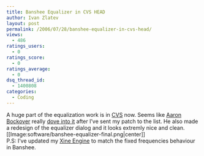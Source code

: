 ```yaml
---
title: Banshee Equalizer in CVS HEAD
author: Ivan Zlatev
layout: post
permalink: /2006/07/28/banshee-equalizer-in-cvs-head/
views:
  - 486
ratings_users:
  - 0
ratings_score:
  - 0
ratings_average:
  - 0
dsq_thread_id:
  - 1400808
categories:
  - Coding
---
```

A huge part of the equalization work is in [CVS][1] now. Seems like [Aaron Bockover][2] really [dove into it][3] after I&#8217;ve sent my patch to the list. He also made a redesign of the equalizer dialog and it looks extremly nice and clean.  
[[Image:software/banshee-equalizer-final.png|center]]  
P.S: I&#8217;ve updated my [Xine Engine][4] to match the fixed frequencies behaviour in Banshee.

 [1]: http://cvs.gnome.org/viewcvs/banshee/
 [2]: http://abock.org/
 [3]: http://abock.org/2006/07/27/more-bling-from-the-banshee-front/
 [4]: http://ivanz.com/projects/banshee/